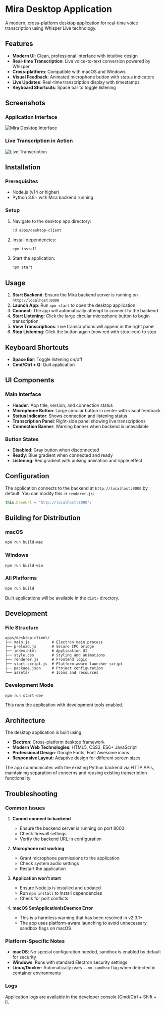 # Mira Desktop Application

A modern, cross-platform desktop application for real-time voice transcription using Whisper Live technology.

## Features

- **Modern UI**: Clean, professional interface with intuitive design
- **Real-time Transcription**: Live voice-to-text conversion powered by Whisper
- **Cross-platform**: Compatible with macOS and Windows
- **Visual Feedback**: Animated microphone button with status indicators
- **Live Updates**: Real-time transcription display with timestamps
- **Keyboard Shortcuts**: Space bar to toggle listening

## Screenshots

### Application Interface
![Mira Desktop Interface](https://github.com/user-attachments/assets/bbdf4975-3426-424d-a5c2-9dc7c761842a)

### Live Transcription in Action
![Live Transcription](https://github.com/user-attachments/assets/bf3d7c65-eac4-40ea-931b-69f4e6f57fba)

## Installation

### Prerequisites
- Node.js (v14 or higher)
- Python 3.8+ with Mira backend running

### Setup
1. Navigate to the desktop app directory:
   ```bash
   cd apps/desktop-client
   ```

2. Install dependencies:
   ```bash
   npm install
   ```

3. Start the application:
   ```bash
   npm start
   ```

## Usage

1. **Start Backend**: Ensure the Mira backend server is running on `http://localhost:8000`
2. **Launch App**: Run `npm start` to open the desktop application
3. **Connect**: The app will automatically attempt to connect to the backend
4. **Start Listening**: Click the large circular microphone button to begin transcription
5. **View Transcriptions**: Live transcriptions will appear in the right panel
6. **Stop Listening**: Click the button again (now red with stop icon) to stop

## Keyboard Shortcuts

- **Space Bar**: Toggle listening on/off
- **Cmd/Ctrl + Q**: Quit application

## UI Components

### Main Interface
- **Header**: App title, version, and connection status
- **Microphone Button**: Large circular button in center with visual feedback
- **Status Indicator**: Shows connection and listening status
- **Transcription Panel**: Right-side panel showing live transcriptions
- **Connection Banner**: Warning banner when backend is unavailable

### Button States
- **Disabled**: Gray button when disconnected
- **Ready**: Blue gradient when connected and ready
- **Listening**: Red gradient with pulsing animation and ripple effect

## Configuration

The application connects to the backend at `http://localhost:8000` by default. You can modify this in `renderer.js`:

```javascript
this.baseUrl = 'http://localhost:8000';
```

## Building for Distribution

### macOS
```bash
npm run build-mac
```

### Windows
```bash
npm run build-win
```

### All Platforms
```bash
npm run build
```

Built applications will be available in the `dist/` directory.

## Development

### File Structure
```
apps/desktop-client/
├── main.js          # Electron main process
├── preload.js       # Secure IPC bridge
├── index.html       # Application UI
├── style.css        # Styling and animations
├── renderer.js      # Frontend logic
├── start-script.js  # Platform-aware launcher script
├── package.json     # Project configuration
└── assets/          # Icons and resources
```

### Development Mode
```bash
npm run start-dev
```

This runs the application with development tools enabled.

## Architecture

The desktop application is built using:
- **Electron**: Cross-platform desktop framework
- **Modern Web Technologies**: HTML5, CSS3, ES6+ JavaScript
- **Professional Design**: Google Fonts, Font Awesome icons
- **Responsive Layout**: Adaptive design for different screen sizes

The app communicates with the existing Python backend via HTTP APIs, maintaining separation of concerns and reusing existing transcription functionality.

## Troubleshooting

### Common Issues

1. **Cannot connect to backend**
   - Ensure the backend server is running on port 8000
   - Check firewall settings
   - Verify the backend URL in configuration

2. **Microphone not working**
   - Grant microphone permissions to the application
   - Check system audio settings
   - Restart the application

3. **Application won't start**
   - Ensure Node.js is installed and updated
   - Run `npm install` to install dependencies
   - Check for port conflicts

4. **macOS SetApplicationIsDaemon Error**
   - This is a harmless warning that has been resolved in v2.3.1+
   - The app uses platform-aware launching to avoid unnecessary sandbox flags on macOS

### Platform-Specific Notes

- **macOS**: No special configuration needed, sandbox is enabled by default for security
- **Windows**: Runs with standard Electron security settings
- **Linux/Docker**: Automatically uses `--no-sandbox` flag when detected in container environments

### Logs
Application logs are available in the developer console (Cmd/Ctrl + Shift + I).